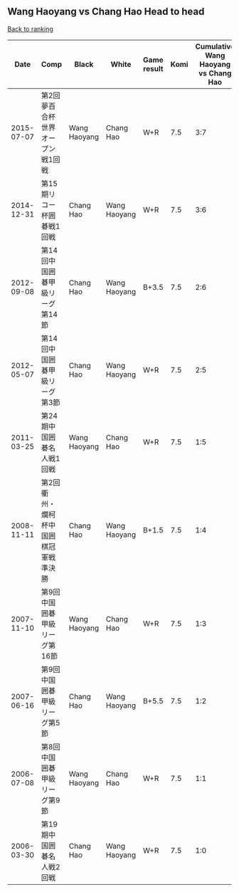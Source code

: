 ## Wang Haoyang vs Chang Hao Head to head

[Back to ranking](../../index.md)




| **Date** | **Comp** | **Black** | **White** | **Game result** | **Komi** | **Cumulative Wang Haoyang vs Chang Hao** | **Wang Haoyang streak** | **Chang Hao streak** | 
| --- | --- | --- | --- | --- | --- | --- | --- | --- |
| 2015-07-07 | 第2回夢百合杯世界オープン戦1回戦 | Wang Haoyang | Chang Hao | W+R | 7.5 | 3:7 | 0 | 1 | 
| 2014-12-31 | 第15期リコー杯囲碁戦1回戦 | Chang Hao | Wang Haoyang | W+R | 7.5 | 3:6 | 1 | 0 | 
| 2012-09-08 | 第14回中国囲碁甲級リーグ第14節 | Chang Hao | Wang Haoyang | B+3.5 | 7.5 | 2:6 | 0 | 1 | 
| 2012-05-07 | 第14回中国囲碁甲級リーグ第3節 | Chang Hao | Wang Haoyang | W+R | 7.5 | 2:5 | 1 | 0 | 
| 2011-03-25 | 第24期中国囲碁名人戦1回戦 | Wang Haoyang | Chang Hao | W+R | 7.5 | 1:5 | 0 | 5 | 
| 2008-11-11 | 第2回衢州・爛柯杯中国囲棋冠軍戦準決勝 | Chang Hao | Wang Haoyang | B+1.5 | 7.5 | 1:4 | 0 | 4 | 
| 2007-11-10 | 第9回中国囲碁甲級リーグ第16節 | Wang Haoyang | Chang Hao | W+R | 7.5 | 1:3 | 0 | 3 | 
| 2007-06-16 | 第9回中国囲碁甲級リーグ第5節 | Chang Hao | Wang Haoyang | B+5.5 | 7.5 | 1:2 | 0 | 2 | 
| 2006-07-08 | 第8回中国囲碁甲級リーグ第9節 | Wang Haoyang | Chang Hao | W+R | 7.5 | 1:1 | 0 | 1 | 
| 2006-03-30 | 第19期中国囲碁名人戦2回戦 | Chang Hao | Wang Haoyang | W+R | 7.5 | 1:0 | 1 | 0 |




